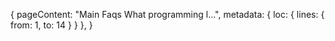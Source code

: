 {
  pageContent: "Main Faqs What programming l...",
  metadata: { loc: { lines: { from: 1, to: 14 } } },
} 